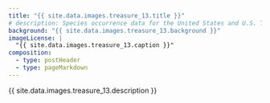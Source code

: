 ```yaml
---
title: "{{ site.data.images.treasure_13.title }}"
# description: Species occurrence data for the United States and U.S. Territories.
background: "{{ site.data.images.treasure_13.background }}"
imageLicense: |
  "{{ site.data.images.treasure_13.caption }}"
composition:
  - type: postHeader
  - type: pageMarkdown
---
```


{{ site.data.images.treasure_13.description }}